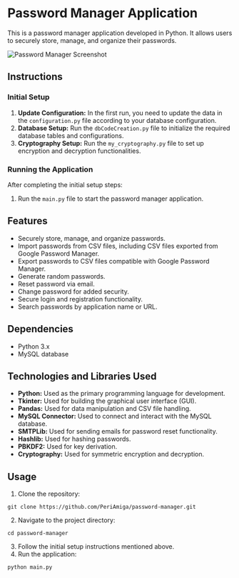 <!DOCTYPE html>
<html lang="en">
<head>
  <meta charset="UTF-8">
  <meta name="viewport" content="width=device-width, initial-scale=1.0">
</head>
<body>

  <h1>Password Manager Application</h1>

  <p>This is a password manager application developed in Python. It allows users to securely store, manage, and organize their passwords.</p>

  <img src="Password-Manager - Manager.png" alt="Password Manager Screenshot" style="display:block; margin:auto; max-width:100%;">

  <h2>Instructions</h2>

  <h3>Initial Setup</h3>

  <ol>
    <li><strong>Update Configuration:</strong> In the first run, you need to update the data in the <code>configuration.py</code> file according to your database configuration.</li>
    <li><strong>Database Setup:</strong> Run the <code>dbCodeCreation.py</code> file to initialize the required database tables and configurations.</li>
    <li><strong>Cryptography Setup:</strong> Run the <code>my_cryptography.py</code> file to set up encryption and decryption functionalities.</li>
  </ol>

  <h3>Running the Application</h3>

  <p>After completing the initial setup steps:</p>

  <ol>
    <li>Run the <code>main.py</code> file to start the password manager application.</li>
  </ol>

  <h2>Features</h2>

  <ul>
    <li>Securely store, manage, and organize passwords.</li>
    <li>Import passwords from CSV files, including CSV files exported from Google Password Manager.</li>
    <li>Export passwords to CSV files compatible with Google Password Manager.</li>
    <li>Generate random passwords.</li>
    <li>Reset password via email.</li>
    <li>Change password for added security.</li>
    <li>Secure login and registration functionality.</li>
    <li>Search passwords by application name or URL.</li>
  </ul>

  <h2>Dependencies</h2>

  <ul>
    <li>Python 3.x</li>
    <li>MySQL database</li>
  </ul>

  <h2>Technologies and Libraries Used</h2>

  <ul>
    <li><strong>Python:</strong> Used as the primary programming language for development.</li>
    <li><strong>Tkinter:</strong> Used for building the graphical user interface (GUI).</li>
    <li><strong>Pandas:</strong> Used for data manipulation and CSV file handling.</li>
    <li><strong>MySQL Connector:</strong> Used to connect and interact with the MySQL database.</li>
    <li><strong>SMTPLib:</strong> Used for sending emails for password reset functionality.</li>
    <li><strong>Hashlib:</strong> Used for hashing passwords.</li>
    <li><strong>PBKDF2:</strong> Used for key derivation.</li>
    <li><strong>Cryptography:</strong> Used for symmetric encryption and decryption.</li>
  </ul>

  <h2>Usage</h2>

  <ol>
    <li>Clone the repository:</li>
  </ol>

  <pre><code>git clone https://github.com/PeriAmiga/password-manager.git</code></pre>

  <ol start="2">
    <li>Navigate to the project directory:</li>
  </ol>

  <pre><code>cd password-manager</code></pre>

  <ol start="3">
    <li>Follow the initial setup instructions mentioned above.</li>
    <li>Run the application:</li>
  </ol>

  <pre><code>python main.py</code></pre>


</body>
</html>
